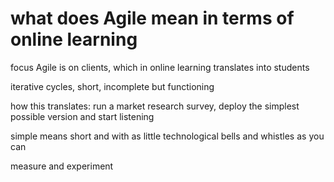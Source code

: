 # what does Agile mean in terms of online learning

<!-- 
learning
big data
situated cognition
 -->

focus Agile is on clients, which in online learning translates into students

iterative cycles, short, incomplete but functioning

how this translates: run a market research survey, deploy the simplest possible version and start listening

simple means short and with as little technological bells and whistles as you can

measure and experiment 